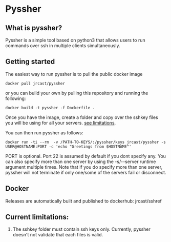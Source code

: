 # Pyssher

## What is pyssher?

Pyssher is a simple tool based on python3 that allows users to run commands over ssh in multiple clients simultaneously. 


## Getting started

The easiest way to run pyssher is to pull the public docker image

```
docker pull jrcast/pyssher
```

or you can build your own by pulling this repository and running the following:
```
docker build -t pyssher -f Dockerfile .
```

Once you have the image, create a folder and copy over the sshkey files you will be using for all your servers. [see limitations](https://github.com/jrcast/pyssher#current-limitations). 

You can then run pyssher as follows:

```
docker run -ti --rm  -v /PATH-TO-KEYS/:/pyssher/keys jrcast/pyssher -s USER@HOSTNAME:PORT -c 'echo "Greetings from $HOSTNAME"'
```

PORT is optional. Port 22 is assumed by default if you dont specify any. You can also specify more than one server by using the -s/--server runtime argument multiple times. Note that if you do specify more than one server, pyssher will not terminate if only one/some of the servers fail or disconnect. 


## Docker

Releases are automatically built and published to dockerhub: jrcast/sshref



## Current limitations:

1. The sshkey folder must contain ssh keys only. Currently, pyssher doesn't not validate that each files is valid. 
